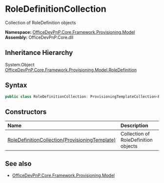 # RoleDefinitionCollection
Collection of RoleDefinition objects  

**Namespace:** [OfficeDevPnP.Core.Framework.Provisioning.Model](OfficeDevPnP.Core.Framework.Provisioning.Model.md)  
**Assembly:** OfficeDevPnP.Core.dll  
## Inheritance Hierarchy
System.Object  
  [OfficeDevPnP.Core.Framework.Provisioning.Model.RoleDefinition](OfficeDevPnP.Core.Framework.Provisioning.Model.RoleDefinition.md) 
## Syntax
```C#
public class RoleDefinitionCollection: ProvisioningTemplateCollection<RoleDefinition>
```
## Constructors
|**Name**|**Description**|
|:-----|:-----|
| [RoleDefinitionCollection(ProvisioningTemplate)](OfficeDevPnP.Core.Framework.Provisioning.Model.RoleDefinitionCollection.ctor1.md) |  Collection of RoleDefinition objects 
## See also
- [OfficeDevPnP.Core.Framework.Provisioning.Model](OfficeDevPnP.Core.Framework.Provisioning.Model.md)
